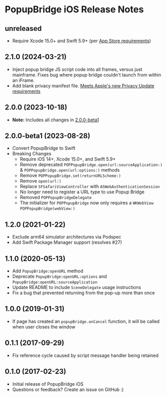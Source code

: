 # PopupBridge iOS Release Notes

## unreleased
* Require Xcode 15.0+ and Swift 5.9+ (per [App Store requirements](https://developer.apple.com/news/?id=khzvxn8a))

## 2.1.0 (2024-03-21)
* Inject popup bridge JS script code into all frames, versus just mainframe. Fixes bug where popup bridge couldn't launch from within an iFrame.
* Add blank privacy manifest file. [Meets Apple's new Privacy Update requirements](https://developer.apple.com/news/?id=3d8a9yyh)

## 2.0.0 (2023-10-18)

* **Note:** Includes all changes in [2.0.0-beta1](#200-beta1-2023-08-28)

## 2.0.0-beta1 (2023-08-28)

* Convert PopupBridge to Swift
* Breaking Changes
  * Require iOS 14+, Xcode 15.0+, and Swift 5.9+
  * Remove deprecated `POPPopupBridge.open(url:sourceApplication:)` & `POPPopupBridge.open(url:options:)` methods
  * Remove `POPPopupBridge.set(returnURLScheme:)`
  * Remove `open(url:)`
  * Replace `SFSafariViewController` with `ASWebAuthenticationSession`
  * No longer need to register a URL type to use Popup Bridge
  * Removed `POPPopupBridgeDelegate`
  * The initializer for `POPPopupBridge` now only requires a `WKWebView` `POPPopupBridge(webView:)`

## 1.2.0 (2021-01-22)

* Exclude arm64 simulator architectures via Podspec
* Add Swift Package Manager support (resolves #27)

## 1.1.0 (2020-05-13)

* Add `PopupBridge:openURL` method
* Deprecate `PopupBridge:openURL:options` and `PopupBridge:openURL:sourceApplication`
* Update README to include `SceneDelegate` usage instructions
* Fix a bug that prevented returning from the pop-up more than once

## 1.0.0 (2019-01-31)

* If page has created an `popupBridge.onCancel` function, it will be called when user closes the window

## 0.1.1 (2017-09-29)

* Fix reference cycle caused by script message handler being retained

## 0.1.0 (2017-02-23)

* Initial release of PopupBridge iOS
* Questions or feedback? Create an issue on GitHub :)
